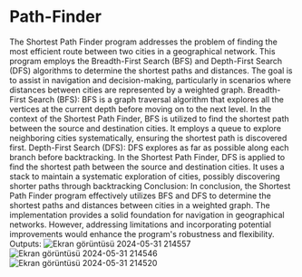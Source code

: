 # Path-Finder
The Shortest Path Finder program addresses the problem of finding the most efficient route between two cities in a geographical network. This program employs the Breadth-First Search (BFS) and Depth-First Search (DFS) algorithms to determine the shortest paths and distances. The goal is to assist in navigation and decision-making, particularly in scenarios where distances between cities are represented by a weighted graph.
Breadth-First Search (BFS):
BFS is a graph traversal algorithm that explores all the vertices at the current depth before moving on to the next level. In the context of the Shortest Path Finder, BFS is utilized to find the shortest path between the source and destination cities. It employs a queue to explore neighboring cities systematically, ensuring the shortest path is discovered first.
Depth-First Search (DFS):
DFS explores as far as possible along each branch before backtracking. In the Shortest Path Finder, DFS is applied to find the shortest path between the source and destination cities. It uses a stack to maintain a systematic exploration of cities, possibly discovering shorter paths through backtracking
Conclusion:
In conclusion, the Shortest Path Finder program effectively utilizes BFS and DFS to determine the shortest paths and distances between cities in a weighted graph. The implementation provides a solid foundation for navigation in geographical networks. However, addressing limitations and incorporating potential improvements would enhance the program's robustness and flexibility.
Outputs:
![Ekran görüntüsü 2024-05-31 214557](https://github.com/nubaronat/Path-Finder/assets/139554599/94f20349-dc5b-473a-add4-8bf872b2e0b6)
![Ekran görüntüsü 2024-05-31 214546](https://github.com/nubaronat/Path-Finder/assets/139554599/bef7c3fa-8b70-424d-b956-889c5e681251)
![Ekran görüntüsü 2024-05-31 214520](https://github.com/nubaronat/Path-Finder/assets/139554599/505a74ca-0f01-4180-ad4f-b517e3677796)
